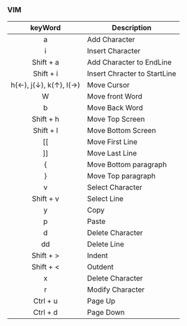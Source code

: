 ### VIM

|keyWord|Description|
|:--:|--|
|a|Add Character|
|i|Insert Character|
|Shift + a | Add Character to EndLine|
|Shift + i | Insert Chracter to StartLine|
|h(←), j(↓), k(↑), l(→) | Move Cursor |
| W | Move front Word|
| b | Move Back Word
| Shift + h | Move Top Screen |
| Shift + l | Move Bottom Screen |
| [[ | Move First Line |
| ]] | Move Last Line | 
| { | Move Bottom paragraph|
| } | Move Top paragraph|
| v | Select Character |
|Shift + v | Select Line |
| y | Copy |
| p | Paste |
| d | Delete Character|
| dd | Delete Line|
| Shift + > | Indent |
| Shift + < | Outdent |
| x | Delete Character |
| r | Modify Character | 
| Ctrl + u | Page Up |
| Ctrl + d | Page Down | 
